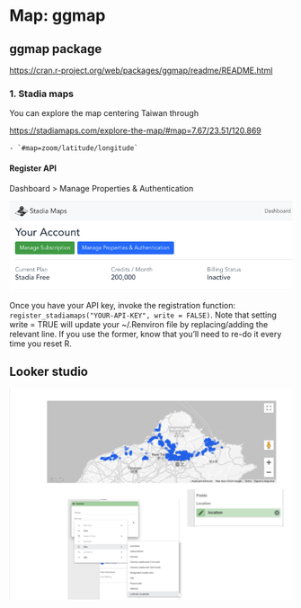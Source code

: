 # Map: ggmap

## ggmap package

<https://cran.r-project.org/web/packages/ggmap/readme/README.html>

### 1. Stadia maps

You can explore the map centering Taiwan through

<https://stadiamaps.com/explore-the-map/#map=7.67/23.51/120.869>

    - `#map=zoom/latitude/longitude`

#### Register API

Dashboard > Manage Properties & Authentication 

![](../img/2024-11-13-10-25-50.png)

Once you have your API key, invoke the registration function: `register_stadiamaps("YOUR-API-KEY", write = FALSE)`. Note that setting write = TRUE will update your ~/.Renviron file by replacing/adding the relevant line. If you use the former, know that you’ll need to re-do it every time you reset R.


## Looker studio

[![](../img/2024-11-13-11-19-22.png)](https://lookerstudio.google.com/u/0/reporting/9d82030f-08db-465d-9df8-824cd1910412/page/p_91frx26vmd)

